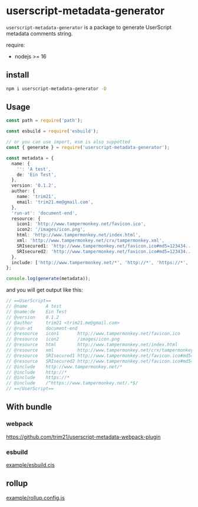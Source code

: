 # userscript-metadata-generator

`userscript-metadata-generator` is a package to generate UserScript metadata comments string.

require:

- nodejs >= 16

## install

```bash
npm i userscript-metadata-generator -D
```

## Usage

```typescript
const path = require('path');

const esbuild = require('esbuild');

// or you can use import, esm is also suppotted
const { generate } = require('userscript-metadata-generator');

const metadata = {
  name: {
    '': 'A test',
    de: 'Ein Test',
  },
  version: '0.1.2',
  author: {
    name: 'trim21',
    email: 'trim21.me@gmail.com',
  },
  'run-at': 'document-end',
  resource: {
    icon1: 'http://www.tampermonkey.net/favicon.ico',
    icon2: '/images/icon.png',
    html: 'http://www.tampermonkey.net/index.html',
    xml: 'http://www.tampermonkey.net/crx/tampermonkey.xml',
    SRIsecured1: 'http://www.tampermonkey.net/favicon.ico#md5=123434...',
    SRIsecured2: 'http://www.tampermonkey.net/favicon.ico#md5=123434...;sha256=234234...',
  },
  include: ['http://www.tampermonkey.net/*', 'http://*', 'https://*', '/^https://www.tampermonkey.net/.*$/'],
};

console.log(generate(metadata));
```

and you will get output like this:

```js
// ==UserScript==
// @name       A test
// @name:de    Ein Test
// @version    0.1.2
// @author     trim21 <trim21.me@gmail.com>
// @run-at     document-end
// @resource   icon1       http://www.tampermonkey.net/favicon.ico
// @resource   icon2       /images/icon.png
// @resource   html        http://www.tampermonkey.net/index.html
// @resource   xml         http://www.tampermonkey.net/crx/tampermonkey.xml
// @resource   SRIsecured1 http://www.tampermonkey.net/favicon.ico#md5=123434...
// @resource   SRIsecured2 http://www.tampermonkey.net/favicon.ico#md5=123434...;sha256=234234...
// @include    http://www.tampermonkey.net/*
// @include    http://*
// @include    https://*
// @include    /^https://www.tampermonkey.net/.*$/
// ==/UserScript==
```

## With bundle

### webpack

https://github.com/trim21/userscript-metadata-webpack-plugin

### esbuild

[example/esbuild.cjs](https://github.com/trim21/userscript-metadata-generator/blob/master/example/esbuild.cjs)

## rollup

[example/rollup.config.js](https://github.com/trim21/userscript-metadata-generator/blob/master/example/rollup.config.js)
